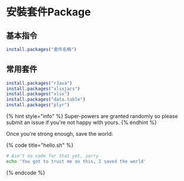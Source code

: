# 安裝套件Package

## 基本指令

```r
install.packages("套件名稱")
```

## 常用套件



```r
install.packages("rJava")
install.packages("xlsxjars")
install.packages("xlsx")
install.packages("data.table")
install.packages("plyr")

```

{% hint style="info" %}
 Super-powers are granted randomly so please submit an issue if you're not happy with yours.
{% endhint %}

Once you're strong enough, save the world:

{% code title="hello.sh" %}
```bash
# Ain't no code for that yet, sorry
echo 'You got to trust me on this, I saved the world'
```
{% endcode %}



